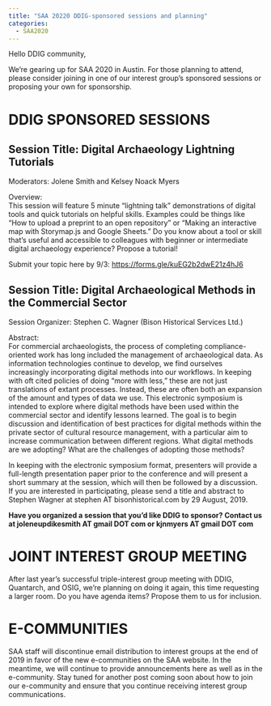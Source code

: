 ```yaml
---
title: "SAA 20220 DDIG-sponsored sessions and planning"
categories:
  - SAA2020
---
```


Hello DDIG community,

We’re gearing up for SAA 2020 in Austin. For those planning to attend, please consider joining in one of our interest group’s sponsored sessions or proposing your own for sponsorship.


# DDIG SPONSORED SESSIONS

## Session Title: Digital Archaeology Lightning Tutorials
Moderators: Jolene Smith and Kelsey Noack Myers

Overview:  
This session will feature 5 minute “lightning talk” demonstrations of digital tools and quick tutorials on helpful skills. Examples could be things like “How to upload a preprint to an open repository” or “Making an interactive map with Storymap.js and Google Sheets.” Do you know about a tool or skill that’s useful and accessible to colleagues with beginner or intermediate digital archaeology experience? Propose a tutorial!  

Submit your topic here by 9/3: https://forms.gle/kuEG2b2dwE21z4hJ6


## Session Title: Digital Archaeological Methods in the Commercial Sector
Session Organizer: Stephen C. Wagner (Bison Historical Services Ltd.)

Abstract:  
For commercial archaeologists, the process of completing compliance-oriented work has long included the management of archaeological data. As information technologies continue to develop, we find ourselves increasingly incorporating digital methods into our workflows. In keeping with oft cited policies of doing “more with less,” these are not just translations of extant processes. Instead, these are often both an expansion of the amount and types of data we use. This electronic symposium is intended to explore where digital methods have been used within the commercial sector and identify lessons learned. The goal is to begin discussion and identification of best practices for digital methods within the private sector of cultural resource management, with a particular aim to increase communication between different regions. What digital methods are we adopting? What are the challenges of adopting those methods?  

In keeping with the electronic symposium format, presenters will provide a full-length presentation paper prior to the conference and will present a short summary at the session, which will then be followed by a discussion. If you are interested in participating, please send a title and abstract to Stephen Wagner at stephen AT bisonhistorical.com by 29 August, 2019.  


**Have you organized a session that you’d like DDIG to sponsor? Contact us at joleneupdikesmith AT gmail DOT com or kjnmyers AT gmail DOT com**

# JOINT INTEREST GROUP MEETING

After last year’s successful triple-interest group meeting with DDIG, Quantarch, and OSIG, we’re planning on doing it again, this time requesting a larger room. Do you have agenda items? Propose them to us for inclusion.


# E-COMMUNITIES

SAA staff will discontinue email distribution to interest groups at the end of 2019 in favor of the new e-communities on the SAA website. In the meantime, we will continue to provide announcements here as well as in the e-community. Stay tuned for another post coming soon about how to join our e-community and ensure that you continue receiving interest group communications.
